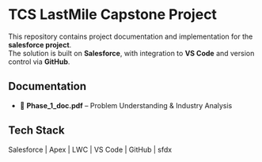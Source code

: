 # TCS LastMile Capstone Project

This repository contains project documentation and implementation for the **salesforce project**.  
The solution is built on **Salesforce**, with integration to **VS Code** and version control via **GitHub**.  

## Documentation
- 📄 **Phase_1_doc.pdf** – Problem Understanding & Industry Analysis  

## Tech Stack
Salesforce | Apex | LWC | VS Code | GitHub | sfdx
